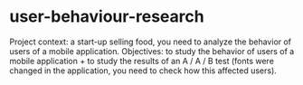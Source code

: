 # user-behaviour-research
Project context: a start-up selling food, you need to analyze the behavior of users of a mobile application.  Objectives: to study the behavior of users of a mobile application + to study the results of an A / A / B test (fonts were changed in the application, you need to check how this affected users).

